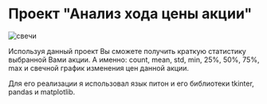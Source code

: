 # Проект "Анализ хода цены акции"

![свечи](рисунок1.png) 

Используя данный проект Вы сможете получить краткую статистику выбранной Вами акции. А именно: count, mean, std, min, 25%, 50%, 75%, max и свечной график 
изменения цен данной акции.

Для его реализации я использовал язык питон и его библиотеки tkinter, pandas и matplotlib. 
